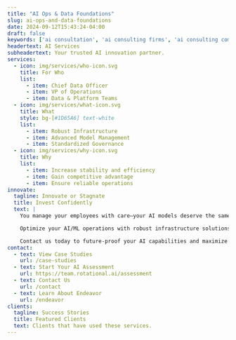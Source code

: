 ```yaml
---
title: "AI Ops & Data Foundations"
slug: ai-ops-and-data-foundations
date: 2024-09-12T15:43:24-04:00
draft: false
keywords: ['ai consultation', 'ai consulting firms', 'ai consulting companies', 'artificial intelligence consulting firm', 'ai and consulting', 'applications of artificial intelligence', 'ai in cloud', 'ai ops']
headertext: AI Services
subheadertext: Your trusted AI innovation partner.
services:
  - icon: img/services/who-icon.svg
    title: For Who
    list:
      - item: Chief Data Officer
      - item: VP of Operations
      - item: Data & Platform Teams
  - icon: img/services/what-icon.svg
    title: What
    style: bg-[#1D65A6] text-white
    list:
      - item: Robust Infrastructure
      - item: Advanced Model Management
      - item: Standardized Governance
  - icon: img/services/why-icon.svg
    title: Why
    list:
      - item: Increase stability and efficiency
      - item: Gain competitive advantage
      - item: Ensure reliable operations
innovate:
  tagline: Innovate or Stagnate
  title: Invest Confidently
  text: |
    You manage your employees with care—your AI models deserve the same attention to grow and perform at their best.

    Optimize your AI/ML operations with robust infrastructure solutions that drive scalability, efficiency, and competitive advantage. Our services ensure reliable, value-generating AI processes through advanced model management and robust governance.

    Contact us today to future-proof your AI capabilities and maximize long-term business impact.
contact:
  - text: View Case Studies
    url: /case-studies
  - text: Start Your AI Assessment
    url: https://team.rotational.ai/assessment
  - text: Contact Us
    url: /contact
  - text: Learn About Endeavor
    url: /endeavor
clients:
  tagline: Success Stories
  title: Featured Clients
  text: Clients that have used these services.
---
```


